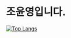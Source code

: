 # 조윤영입니다.
[![Top Langs](https://github-readme-stats.vercel.app/api/top-langs/yyboom=anuraghazra&layout=compact)](https://github.com/anuraghazra/github-readme-stats)